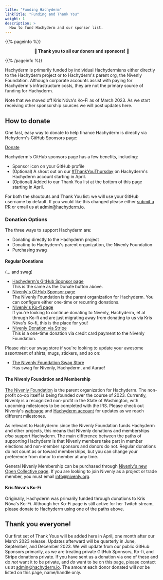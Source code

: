 ```yaml
---
title: "Funding Hachyderm"
linkTitle: "Funding and Thank You"
weight: 1
description: >
  How to fund Hachyderm and our sponsor list.
---
```


{{% pageinfo %}}
<p align="center"><strong>🎉 Thank you to all our donors and sponsors!</strong> 🎉</p>
{{% /pageinfo %}}

Hachyderm is primarily funded by individual Hachydermians either directly to the Hachyderm project
or to Hachyderm's parent org, the Nivenly Foundation. Although corporate accounts assist with paying
for Hachyderm's infrastructure costs, they are not the primary source of funding for Hachyderm.

Note that we moved off Kris Nóva's Ko-Fi as of March 2023. As we start receiving other sponsorship
sources we will post updates here.

## How to donate

One fast, easy way to donate to help finance Hachyderm is directly via Hchyderm's GitHub
Sponsors page:

<a class="btn btn-primary mb-4" href="https://github.com/sponsors/hachyderm">Donate <i class="fa-brands fa-github ml-1"></i></a>

Hachyderm's GitHub sponsors page has a few benefits, including:

* Sponsor icon on your GitHub profile
* (Optional) A shout out on our [#ThankYouThursday](https://hachyderm.io/tags/ThankYouThursday) on Hachyderm's Hachyderm account starting in April.<br />
* (Optional) Added to our Thank You list at the bottom of this page starting in April.

For both the shoutouts and Thank You list: we will use your GitHub username by default.
If you would like this changed please either [submit a PR](https://github.com/hachyderm/community/pulls) or email us at [admin@hachyderm.io](admin@hachyderm.io).

### Donation Options

The three ways to support Hachyderm are:

* Donating directly to the Hachyderm project
* Donating to Hachyderm's parent organization, the Nivenly Foundation
* Purchasing swag

#### Regular Donations

(... and swag)

* [Hachyderm's GitHub Sponsor page](https://github.com/sponsors/hachyderm)<br />
  This is the same as the Donate button above.
* [Nivenly's GitHub Sponsor page](https://github.com/sponsors/nivenly)<br />
  The Nivenly Foundation is the parent organization for Hachyderm. You can configure
  either one-time or recurring donations.
* [Nivenly's Ko-fi page](https://ko-fi.com/nivenly)<br />
  If you're looking to continue donating to Nivenly, Hachyderm, et al through Ko-fi
  and are just migrating away from donating to us via Kris Nóva's Ko-fi, this is the
  place for you!
* [Nivenly Donation via Stripe](https://donate.stripe.com/3cs8Apb7R6eK3a83cd)<br />
  This is a one-time donation via credit card payment to the Nivenly Foundation.

Please visit our swag store if you're looking to update your awesome assortment
of shirts, mugs, stickers, and so on:

* [The Nivenly Foundation Swag Store](https://nivenly.myspreadshop.com/)<br />
  Has swag for Nivenly, Hachyderm, and Aurae!

#### The Nivenly Foundation and Membership

[The Nivenly Foundation](https://nivenly.org) is the parent organization for Hachyderm. The non-profit
co-op itself is being founded over the course of 2023. Currently, Nivenly is a recognized non-profit in
the State of Washington, with upcoming milestones to be completed with the IRS. Please check out Nivenly's
[webpage](https://nivenly.org) and [Hachyderm account](https://hachyderm.io/@nivenly) for updates as we
reach different milestones. 

As relevant to Hachyderm: since the Nivenly Foundation funds Hachyderm and other projects, this means
that Nivenly donations and memberships _also_ support Hachyderm. The main difference between the paths
of supporting Hachyderm is that Nivenly members take part in member elections and non-member sponsors
and donors do not. Regular donations do not count as or toward memberships, but you can change your
preference from donor to member at any time.

General Nivenly Membership can be purchased through [Nivenly's new Open Collective page](https://opencollective.com/nivenly-foundation).
If you are looking to join Nivenly as a project or trade member, you must email [info@nivenly.org](mailto:info@nivenly.org).


#### Kris Nóva's Ko-Fi

Originally, Hachyderm was primarily funded through donations to Kris Nóva's Ko-Fi. Although her
Ko-Fi page is still active for her Twitch stream, please donate to Hachyderm using one of the paths
above.

## Thank you everyone!

Our first set of Thank Yous will be added here in April, one month after our March 2023 release.
Updates afterward will be quarterly in June, September, and December 2023. We will update from our
public GitHub Sponsors primarily, as we are treating private GitHub Sponsors, Ko-fi, and Stripe donations
private. If you have sent us a donation via one of these and do _not_ want it to be private, and _do_ want
to be on this page, please contact us at [admin@hachyderm.io](mailto:admin@hachyderm.io). The amount
each donor donated will _not_ be listed on this page, name/handle only.
